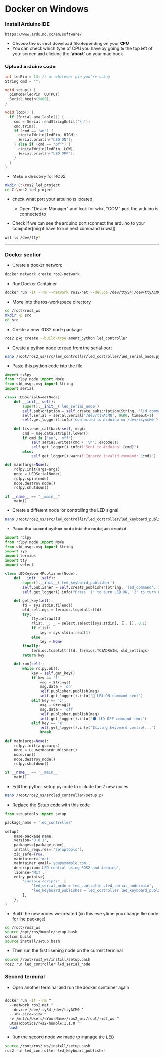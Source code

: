 # Docker on Windows 

### Install Arduino IDE
```web
https://www.arduino.cc/en/software/
```
- Choose the correct download file depending on your **CPU**
- You can check which type of CPU you have by going to the top left of your screen and clicking the '**about**' on your mac book

### Upload arduino code
```c
int ledPin = 13; // or whatever pin you’re using
String cmd = "";

void setup() {
  pinMode(ledPin, OUTPUT);
  Serial.begin(9600);
}

void loop() {
  if (Serial.available()) {
    cmd = Serial.readStringUntil('\n');
    cmd.trim();
    if (cmd == "on") {
      digitalWrite(ledPin, HIGH);
      Serial.println("LED ON");
    } else if (cmd == "off") {
      digitalWrite(ledPin, LOW);
      Serial.println("LED OFF");
    }
  }
}
```

- Make a directory for ROS2
```bash
mkdir C:\ros2_led_project
cd C:\ros2_led_project
```

- check what port your arduino is located
  - Open "Device Manager" and look for what "COM" port the arduino is connected to

- Check if we can see the arduino port (connect the arduino to your computer[might have to run next command in wsl])
```bash
wsl ls /dev/tty*
```
---
### Docker section
- Create a docker network
```bash
docker network create ros2-network
```
-  Run Docker Container
```bash
docker run -it --rm --network ros2-net --device /dev/ttyS4:/dev/ttyACM0 --shm-size=512m -v /mnt/c/Users/<YourName>/ros2_ws:/root/ros2_ws utsarobotics/ros2-humble:1.1.0 bash
```




- Move into the ros-workspace directory
```bash
cd /root/ros2_ws
mkdir -p src
cd src

```

- Create a new ROS2 node package
```bash
ros2 pkg create --build-type ament_python led_controller
```

- Create a python node to read from the serial-port
```bash
nano /root/ros2_ws/src/led_controller/led_controller/led_serial_node.py
```

- Paste this python code into the file
```python
import rclpy
from rclpy.node import Node
from std_msgs.msg import String
import serial

class LEDSerialNode(Node):
    def __init__(self):
        super().__init__('led_serial_node')
        self.subscription = self.create_subscription(String, 'led_command', self.listener_callback, 10)
        self.serial = serial.Serial('/dev/ttyACM0', 9600, timeout=1)
        self.get_logger().info("Connected to Arduino on /dev/ttyACM0")

    def listener_callback(self, msg):
        cmd = msg.data.strip().lower()
        if cmd in ['on', 'off']:
            self.serial.write((cmd + '\n').encode())
            self.get_logger().info(f"Sent to Arduino: {cmd}")
        else:
            self.get_logger().warn(f"Ignored invalid command: {cmd}")

def main(args=None):
    rclpy.init(args=args)
    node = LEDSerialNode()
    rclpy.spin(node)
    node.destroy_node()
    rclpy.shutdown()

if __name__ == "__main__":
    main()
```

- Create a different node for controlling the LED signal
```bash
nano /root/ros2_ws/src/led_controller/led_controller/led_keyboard_publisher.py
```

- Paste the second python code into the node just created
```python
import rclpy
from rclpy.node import Node
from std_msgs.msg import String
import sys
import termios
import tty
import select

class LEDKeyboardPublisher(Node):
    def __init__(self):
        super().__init__('led_keyboard_publisher')
        self.publisher = self.create_publisher(String, 'led_command', 10)
        self.get_logger().info("Press '1' to turn LED ON, '2' to turn LED OFF, 'q' to quit.")

    def get_key(self):
        fd = sys.stdin.fileno()
        old_settings = termios.tcgetattr(fd)
        try:
            tty.setraw(fd)
            rlist, _, _ = select.select([sys.stdin], [], [], 0.1)
            if rlist:
                key = sys.stdin.read(1)
            else:
                key = None
        finally:
            termios.tcsetattr(fd, termios.TCSADRAIN, old_settings)
        return key

    def run(self):
        while rclpy.ok():
            key = self.get_key()
            if key == '1':
                msg = String()
                msg.data = 'on'
                self.publisher.publish(msg)
                self.get_logger().info("🔆 LED ON command sent")
            elif key == '2':
                msg = String()
                msg.data = 'off'
                self.publisher.publish(msg)
                self.get_logger().info("🌑 LED OFF command sent")
            elif key == 'q':
                self.get_logger().info("Exiting keyboard control...")
                break

def main(args=None):
    rclpy.init(args=args)
    node = LEDKeyboardPublisher()
    node.run()
    node.destroy_node()
    rclpy.shutdown()

if __name__ == '__main__':
    main()
```

- Edit the python setup.py code to include the 2 new nodes
```bash
nano /root/ros2_ws/srcled_controller/setup.py
```

- Replace the Setup code with this code
```python
from setuptools import setup

package_name = 'led_controller'

setup(
    name=package_name,
    version='0.0.1',
    packages=[package_name],
    install_requires=['setuptools'],
    zip_safe=True,
    maintainer='root',
    maintainer_email='you@example.com',
    description='LED control using ROS2 and Arduino',
    license='MIT',
    entry_points={
        'console_scripts': [
            'led_serial_node = led_controller.led_serial_node:main',
            'led_keyboard_publisher = led_controller.led_keyboard_publisher:main',
        ],
    },
)
```

- Build the new nodes we created (do this everytime you change the code for the package)
```bash
cd /root/ros2_ws
source /opt/ros/humble/setup.bash
colcon build
source install/setup.bash
```

- Then run the first lisening node on the current terminal
```bash
source /root/ros2_ws/install/setup.bash
ros2 run led_controller led_serial_node
```

### Second terminal

- Open another terminal and run the docker container again
```bash

docker run -it --rm ^
  --network ros2-net ^
  --device /dev/ttyS4:/dev/ttyACM0 ^
  --shm-size=512m ^
  -v /mnt/c/Users/<YourName>/ros2_ws:/root/ros2_ws ^
  utsarobotics/ros2-humble:1.1.0 ^
  bash

```

- Run the second node we made to manage the LED
```bash
source /root/ros2_ws/install/setup.bash
ros2 run led_controller led_keyboard_publisher
```
